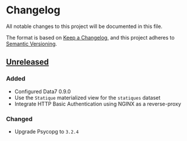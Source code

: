 # Changelog

All notable changes to this project will be documented in this file.

The format is based on [Keep a Changelog](https://keepachangelog.com/en/1.1.0/),
and this project adheres to
[Semantic Versioning](https://semver.org/spec/v2.0.0.html).

## [Unreleased]

### Added

- Configured Data7 0.9.0
- Use the `Statique` materialized view for the `statiques` dataset
- Integrate HTTP Basic Authentication using NGINX as a reverse-proxy

### Changed

- Upgrade Psycopg to `3.2.4`

[unreleased]: https://github.com/MTES-MCT/qualicharge/
